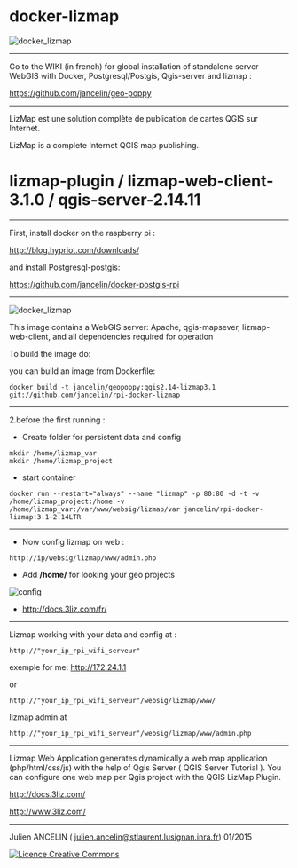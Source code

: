 docker-lizmap 
=============

![docker_lizmap](https://cloud.githubusercontent.com/assets/6421175/5647770/4ac27af4-9689-11e4-809a-dce0c2d60b1c.png)
__________________________________________________________________

Go to the WIKI (in french) for global installation of standalone server WebGIS with Docker, Postgresql/Postgis, Qgis-server and lizmap :

https://github.com/jancelin/geo-poppy

____________________________________________________________________

LizMap est une solution complète de publication de cartes QGIS sur Internet.

LizMap is a complete Internet QGIS map publishing.

lizmap-plugin / lizmap-web-client-3.1.0 / qgis-server-2.14.11
=============
____________________________________________________________________

First, install docker on the raspberry pi : 

http://blog.hypriot.com/downloads/

and install Postgresql-postgis:

https://github.com/jancelin/docker-postgis-rpi

_____________________________________________________________________


![docker_lizmap](https://cloud.githubusercontent.com/assets/6421175/12889497/6c3a926e-ce7f-11e5-8391-de6b205307e2.png)

This image contains a WebGIS server: 
Apache, qgis-mapsever, lizmap-web-client, and all dependencies required for operation


To build the image do:

 you can build an image from Dockerfile:

```
docker build -t jancelin/geopoppy:qgis2.14-lizmap3.1 git://github.com/jancelin/rpi-docker-lizmap

```

-----------------------------------------------------------------------------------

2.before the first running :  

* Create folder for persistent data and config
```
mkdir /home/lizmap_var
mkdir /home/lizmap_project 
```



* start container

 ``` docker run --restart="always" --name "lizmap" -p 80:80 -d -t -v /home/lizmap_project:/home -v /home/lizmap_var:/var/www/websig/lizmap/var jancelin/rpi-docker-lizmap:3.1-2.14LTR ```

____________________________________________________________________________________

* Now config lizmap on web :

```
http://ip/websig/lizmap/www/admin.php
```

* Add **/home/** for looking your geo projects

![config](https://cloud.githubusercontent.com/assets/6421175/11306233/e945f342-8fb0-11e5-9906-4010b9398ef1.png)

* http://docs.3liz.com/fr/ 


____________________________________________________________________________________

Lizmap working with your data and config at : 

```
http://"your_ip_rpi_wifi_serveur"
```
exemple for me: http://172.24.1.1

or
```
http://"your_ip_rpi_wifi_serveur"/websig/lizmap/www/
```
lizmap admin at 
```
http://"your_ip_rpi_wifi_serveur"/websig/lizmap/www/admin.php
```
____________________________________________________________________________________

Lizmap Web Application generates dynamically a web map application (php/html/css/js) with the help of Qgis Server ( QGIS Server Tutorial ). You can configure one web map per Qgis project with the QGIS LizMap Plugin.

http://docs.3liz.com/

http://www.3liz.com/

____________________________________________________________________________________

Julien ANCELIN ( julien.ancelin@stlaurent.lusignan.inra.fr) 01/2015

<a rel="license" href="http://creativecommons.org/licenses/by-sa/4.0/"><img alt="Licence Creative Commons" style="border-width:0" src="https://i.creativecommons.org/l/by-sa/4.0/88x31.png" /></a>

